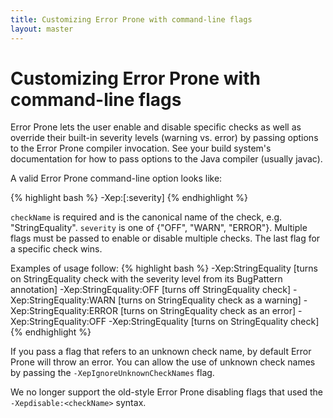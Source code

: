 ```yaml
---
title: Customizing Error Prone with command-line flags
layout: master
---
```

Customizing Error Prone with command-line flags
===============================================

Error Prone lets the user enable and disable specific checks as well as
override their built-in severity levels (warning vs. error) by passing options
to the Error Prone compiler invocation.  See your build system's
documentation for how to pass options to the Java compiler (usually javac).

A valid Error Prone command-line option looks like:

{% highlight bash %}
-Xep:<checkName>[:severity]
{% endhighlight %}

`checkName` is required and is the canonical name of the check, e.g.
"StringEquality".  `severity` is one of {"OFF", "WARN", "ERROR"}.  Multiple
flags must be passed to enable or disable multiple checks.  The last flag for a
specific check wins.

Examples of usage follow:
{% highlight bash %}
-Xep:StringEquality  [turns on StringEquality check with the severity level from its BugPattern annotation]
-Xep:StringEquality:OFF  [turns off StringEquality check]
-Xep:StringEquality:WARN  [turns on StringEquality check as a warning]
-Xep:StringEquality:ERROR  [turns on StringEquality check as an error]
-Xep:StringEquality:OFF -Xep:StringEquality  [turns on StringEquality check]
{% endhighlight %}

If you pass a flag that refers to an unknown check name, by default Error
Prone will throw an error. You can allow the use of unknown check names by
passing the `-XepIgnoreUnknownCheckNames` flag.

We no longer support the old-style Error Prone disabling flags that used the
`-Xepdisable:<checkName>` syntax.
